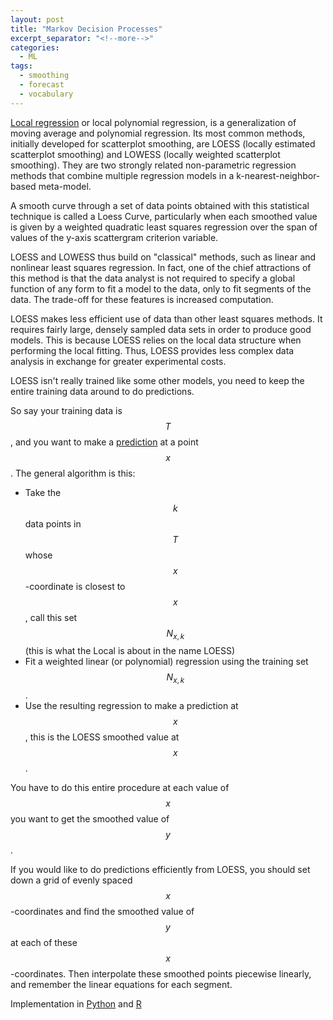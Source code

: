 ```yaml
---
layout: post
title: "Markov Decision Processes"
excerpt_separator: "<!--more-->"
categories:
  - ML
tags:
  - smoothing 
  - forecast
  - vocabulary 
---
```



<script src="https://cdn.mathjax.org/mathjax/latest/MathJax.js?config=TeX-AMS-MML_HTMLorMML" type="text/javascript"></script>



[Local regression](https://en.wikipedia.org/wiki/Local_regression) or local polynomial regression, is a generalization of moving average  and polynomial regression. Its most common methods, initially developed for scatterplot smoothing, 
are LOESS (locally estimated scatterplot smoothing) and LOWESS (locally weighted scatterplot smoothing). 
They are two strongly related non-parametric regression methods that combine multiple regression models in a 
k-nearest-neighbor-based meta-model.

A smooth curve through a set of data points obtained with this statistical technique is called a Loess Curve, particularly when each smoothed value is given by a weighted quadratic least squares regression over the span of values of the y-axis scattergram criterion variable. 


<!--more-->

LOESS and LOWESS thus build on "classical" methods, such as linear and nonlinear least squares regression. In fact, one of the chief attractions of this method is that the data analyst is not required to specify a global function of any form to fit a model to the data, only to fit segments of the data.
The trade-off for these features is increased computation. 

LOESS makes less efficient use of data than other least squares methods. It requires fairly large, densely sampled data sets in order to produce good models. This is because LOESS relies on the local data structure when performing the local fitting. Thus, LOESS provides less complex data analysis in exchange for greater experimental costs.


LOESS isn't really trained like some other models, you need to keep the entire 
training data around to do predictions.

So say your training data is $$T$$, and you want to make a [prediction](https://stats.stackexchange.com/questions/223469/how-does-a-loess-model-do-its-prediction) at a point $$x$$. 
The general algorithm is this:

- Take the $$k$$ data points in $$T$$ whose $$x$$-coordinate is closest to $$x$$, call this set $$N_{x,k}$$ (this is what the Local is about in the name LOESS)
- Fit a weighted linear (or polynomial) regression using the training set $$N_{x,k}$$.
- Use the resulting regression to make a prediction at $$x$$, this is the LOESS smoothed value at $$x$$.

You have to do this entire procedure at each value of $$x$$ you want to get the smoothed value of $$y$$. 

If you would like to do predictions efficiently from LOESS, you should set down a grid of evenly 
spaced $$x$$-coordinates and find the smoothed value of $$y$$ at each of these $$x$$-coordinates. 
Then interpolate these smoothed points piecewise linearly, and remember the linear equations for each segment.

Implementation in [Python](https://github.com/statsmodels/statsmodels/blob/master/statsmodels/nonparametric/smoothers_lowess.py) and [R](https://svn.r-project.org/R/trunk/src/library/stats/src/lowess.c)


